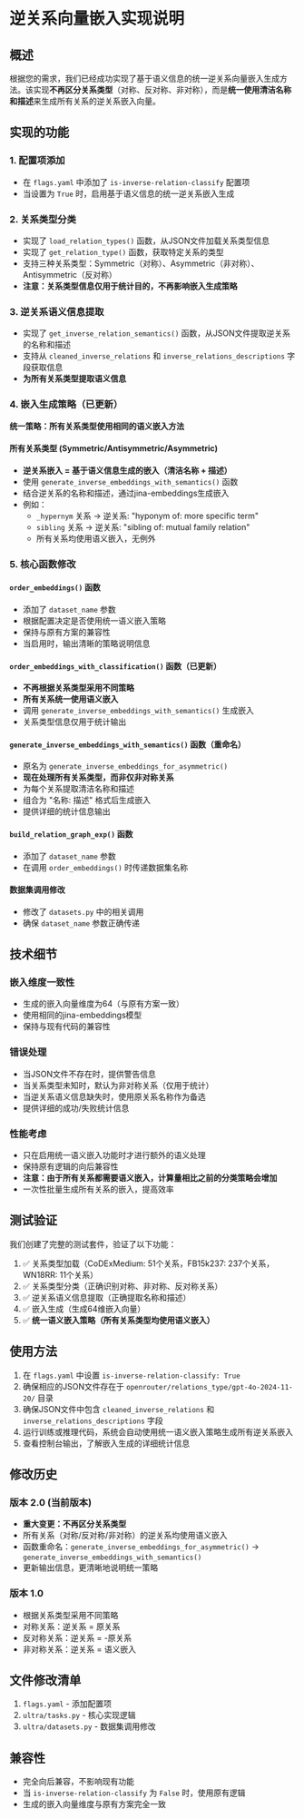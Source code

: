 # 逆关系向量嵌入实现说明

## 概述

根据您的需求，我们已经成功实现了基于语义信息的统一逆关系向量嵌入生成方法。该实现**不再区分关系类型**（对称、反对称、非对称），而是**统一使用清洁名称和描述**来生成所有关系的逆关系嵌入向量。

## 实现的功能

### 1. 配置项添加
- 在 `flags.yaml` 中添加了 `is-inverse-relation-classify` 配置项
- 当设置为 `True` 时，启用基于语义信息的统一逆关系嵌入生成

### 2. 关系类型分类
- 实现了 `load_relation_types()` 函数，从JSON文件加载关系类型信息
- 实现了 `get_relation_type()` 函数，获取特定关系的类型
- 支持三种关系类型：Symmetric（对称）、Asymmetric（非对称）、Antisymmetric（反对称）
- **注意：关系类型信息仅用于统计目的，不再影响嵌入生成策略**

### 3. 逆关系语义信息提取
- 实现了 `get_inverse_relation_semantics()` 函数，从JSON文件提取逆关系的名称和描述
- 支持从 `cleaned_inverse_relations` 和 `inverse_relations_descriptions` 字段获取信息
- **为所有关系类型提取语义信息**

### 4. 嵌入生成策略（已更新）
**统一策略：所有关系类型使用相同的语义嵌入方法**

#### 所有关系类型 (Symmetric/Antisymmetric/Asymmetric)
- **逆关系嵌入 = 基于语义信息生成的嵌入（清洁名称 + 描述）**
- 使用 `generate_inverse_embeddings_with_semantics()` 函数
- 结合逆关系的名称和描述，通过jina-embeddings生成嵌入
- 例如：
  - `_hypernym` 关系 → 逆关系: "hyponym of: more specific term"
  - `sibling` 关系 → 逆关系: "sibling of: mutual family relation"
  - 所有关系均使用语义嵌入，无例外

### 5. 核心函数修改

#### `order_embeddings()` 函数
- 添加了 `dataset_name` 参数
- 根据配置决定是否使用统一语义嵌入策略
- 保持与原有方案的兼容性
- 当启用时，输出清晰的策略说明信息

#### `order_embeddings_with_classification()` 函数（已更新）
- **不再根据关系类型采用不同策略**
- **所有关系统一使用语义嵌入**
- 调用 `generate_inverse_embeddings_with_semantics()` 生成嵌入
- 关系类型信息仅用于统计输出

#### `generate_inverse_embeddings_with_semantics()` 函数（重命名）
- 原名为 `generate_inverse_embeddings_for_asymmetric()`
- **现在处理所有关系类型，而非仅非对称关系**
- 为每个关系提取清洁名称和描述
- 组合为 "名称: 描述" 格式后生成嵌入
- 提供详细的统计信息输出

#### `build_relation_graph_exp()` 函数
- 添加了 `dataset_name` 参数
- 在调用 `order_embeddings()` 时传递数据集名称

#### 数据集调用修改
- 修改了 `datasets.py` 中的相关调用
- 确保 `dataset_name` 参数正确传递

## 技术细节

### 嵌入维度一致性
- 生成的嵌入向量维度为64（与原有方案一致）
- 使用相同的jina-embeddings模型
- 保持与现有代码的兼容性

### 错误处理
- 当JSON文件不存在时，提供警告信息
- 当关系类型未知时，默认为非对称关系（仅用于统计）
- 当逆关系语义信息缺失时，使用原关系名称作为备选
- 提供详细的成功/失败统计信息

### 性能考虑
- 只在启用统一语义嵌入功能时才进行额外的语义处理
- 保持原有逻辑的向后兼容性
- **注意：由于所有关系都需要语义嵌入，计算量相比之前的分类策略会增加**
- 一次性批量生成所有关系的嵌入，提高效率

## 测试验证

我们创建了完整的测试套件，验证了以下功能：
1. ✅ 关系类型加载（CoDExMedium: 51个关系，FB15k237: 237个关系，WN18RR: 11个关系）
2. ✅ 关系类型分类（正确识别对称、非对称、反对称关系）
3. ✅ 逆关系语义信息提取（正确提取名称和描述）
4. ✅ 嵌入生成（生成64维嵌入向量）
5. ✅ **统一语义嵌入策略（所有关系类型均使用语义嵌入）**

## 使用方法

1. 在 `flags.yaml` 中设置 `is-inverse-relation-classify: True`
2. 确保相应的JSON文件存在于 `openrouter/relations_type/gpt-4o-2024-11-20/` 目录
3. 确保JSON文件中包含 `cleaned_inverse_relations` 和 `inverse_relations_descriptions` 字段
4. 运行训练或推理代码，系统会自动使用统一语义嵌入策略生成所有逆关系嵌入
5. 查看控制台输出，了解嵌入生成的详细统计信息

## 修改历史

### 版本 2.0 (当前版本)
- **重大变更：不再区分关系类型**
- 所有关系（对称/反对称/非对称）的逆关系均使用语义嵌入
- 函数重命名：`generate_inverse_embeddings_for_asymmetric()` → `generate_inverse_embeddings_with_semantics()`
- 更新输出信息，更清晰地说明统一策略

### 版本 1.0
- 根据关系类型采用不同策略
- 对称关系：逆关系 = 原关系
- 反对称关系：逆关系 = -原关系
- 非对称关系：逆关系 = 语义嵌入

## 文件修改清单

1. `flags.yaml` - 添加配置项
2. `ultra/tasks.py` - 核心实现逻辑
3. `ultra/datasets.py` - 数据集调用修改

## 兼容性

- 完全向后兼容，不影响现有功能
- 当 `is-inverse-relation-classify` 为 `False` 时，使用原有逻辑
- 生成的嵌入向量维度与原有方案完全一致

